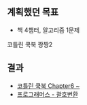 ## 계획했던 목표
- 책 4챕터, 알고리즘 1문제

코틀린 쿡북 짱짱2 
   
## 결과
- [코틀린 쿡북 Chapter6 ~](KotlinCookBook2.md)
- [프로그래머스 - 괄호변환](Parenthesis.kt)